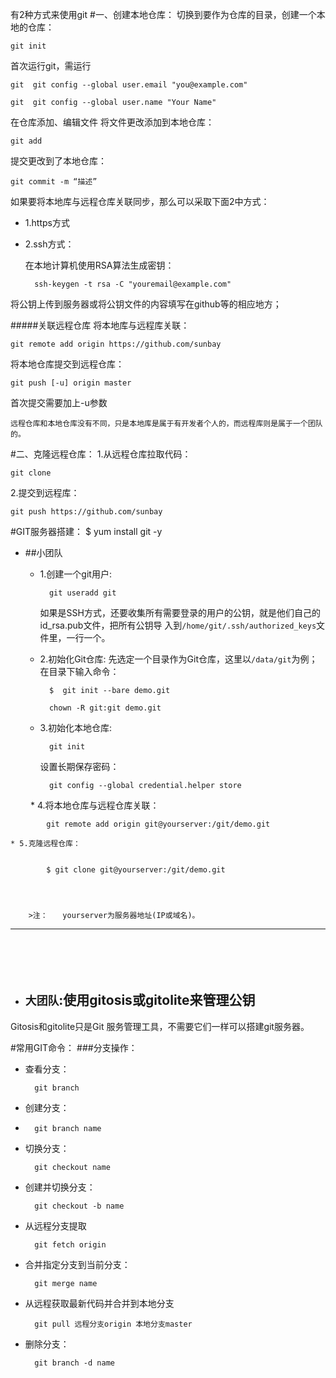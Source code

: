 有2种方式来使用git
#一、创建本地仓库：
切换到要作为仓库的目录，创建一个本地的仓库：

    git init

首次运行git，需运行 
    
    git  git config --global user.email "you@example.com"
    
    git  git config --global user.name "Your Name"    
在仓库添加、编辑文件
将文件更改添加到本地仓库：

    git add
提交更改到了本地仓库：

    git commit -m “描述”  


如果要将本地库与远程仓库关联同步，那么可以采取下面2中方式：
	
* 1.https方式
* 2.ssh方式：
	
	在本地计算机使用RSA算法生成密钥：
    
    	ssh-keygen -t rsa -C "youremail@example.com"
将公钥上传到服务器或将公钥文件的内容填写在github等的相应地方；

#####关联远程仓库
将本地库与远程库关联：

    git remote add origin https://github.com/sunbay
将本地仓库提交到远程仓库：

    git push [-u] origin master    
首次提交需要加上-u参数


`远程仓库和本地仓库没有不同，只是本地库是属于有开发者个人的，而远程库则是属于一个团队的。`





#二、克隆远程仓库：
1.从远程仓库拉取代码：
    
    git clone 
2.提交到远程库：

    git push https://github.com/sunbay



#GIT服务器搭建：
    $ yum install git -y
* ##小团队

	* 1.创建一个git用户:
    
    		git useradd git
    
		如果是SSH方式，还要收集所有需要登录的用户的公钥，就是他们自己的id_rsa.pub文件，把所有公钥导      入到`/home/git/.ssh/authorized_keys`文件里，一行一个。


	* 2.初始化Git仓库:
	先选定一个目录作为Git仓库，这里以`/data/git`为例；
	在目录下输入命令：


    		$  git init --bare demo.git

    		chown -R git:git demo.git
	* 3.初始化本地仓库:
    	
			git init    
	
		设置长期保存密码：  
    
    		git config --global credential.helper store
　　
	* 4.将本地仓库与远程仓库关联：
    
    		git remote add origin git@yourserver:/git/demo.git

	* 5.克隆远程仓库：


    		$ git clone git@yourserver:/git/demo.git
    
    
    

		>注：　　yourserver为服务器地址(IP或域名)。

---
　　

　　
* ## `大团队`:使用gitosis或gitolite来管理公钥

Gitosis和gitolite只是Git 服务管理工具，不需要它们一样可以搭建git服务器。


#常用GIT命令：
###分支操作：

* 查看分支：
	
		git branch

* 创建分支：  
*   
    	git branch name
    
* 切换分支：
    
    	git checkout name
* 创建并切换分支：
    
    	git checkout -b name

* 从远程分支提取

		git fetch origin
    
* 合并指定分支到当前分支：
    
    	git merge name
* 从远程获取最新代码并合并到本地分支

		git pull 远程分支origin 本地分支master
* 删除分支：
    
    	git branch -d name

